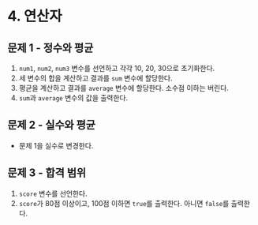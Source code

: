 # 4. 연산자

## 문제 1 - 정수와 평균

1. `num1`, `num2`, `num3` 변수를 선언하고 각각 10, 20, 30으로 초기화한다.
2. 세 변수의 합을 계산하고 결과를 `sum` 변수에 할당한다.
3. 평균을 계산하고 결과를 `average` 변수에 할당한다. 소수점 이하는 버린다.
4. `sum`과 `average` 변수의 값을 출력한다.

## 문제 2 - 실수와 평균

- 문제 1을 실수로 변경한다.

## 문제 3 - 합격 범위

1. `score` 변수를 선언한다.
2. `score`가 80점 이상이고, 100점 이하면 `true`를 출력한다. 아니면 `false`를 출력한다.
